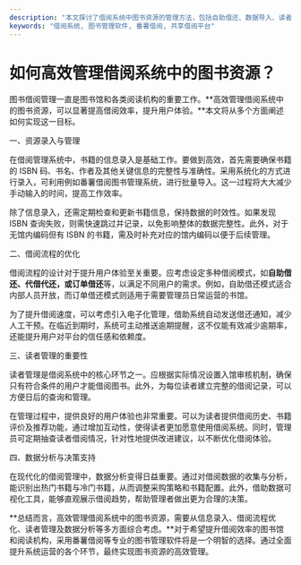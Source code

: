 ```yaml
---
description: "本文探讨了借阅系统中图书资源的管理方法，包括自助借还、数据导入、读者管理等关键环节，帮助用户提升借阅效率。"
keywords: "借阅系统, 图书管理软件, 番薯借阅, 共享借阅平台"
---
```

# 如何高效管理借阅系统中的图书资源？

图书借阅管理一直是图书馆和各类阅读机构的重要工作。**高效管理借阅系统中的图书资源，可以显著提高借阅效率，提升用户体验。**本文将从多个方面阐述如何实现这一目标。

一、资源录入与管理

在借阅管理系统中，书籍的信息录入是基础工作。要做到高效，首先需要确保书籍的 ISBN 码、书名、作者及其他关键信息的完整性与准确性。采用系统化的方式进行录入，可利用例如番薯借阅图书管理系统，进行批量导入。这一过程将大大减少手动输入的时间，提高工作效率。

除了信息录入，还需定期检查和更新书籍信息，保持数据的时效性。如果发现 ISBN 查询失败，则需快速跳过并记录，以免影响整体的数据完整性。此外，对于无馆内编码但有 ISBN 的书籍，需及时补充对应的馆内编码以便于后续管理。

二、借阅流程的优化

借阅流程的设计对于提升用户体验至关重要。应考虑设定多种借阅模式，如**自助借还、代借代还，或订单借还**等，以满足不同用户的需求。例如，自助借还模式适合内部人员开放，而订单借还模式则适用于需要管理员日常运营的书馆。

为了提升借阅速度，可以考虑引入电子化管理，借助系统自动发送借还通知，减少人工干预。在临近到期时，系统可主动推送逾期提醒，这不仅能有效减少逾期率，还能提升用户对平台的信任感和依赖度。

三、读者管理的重要性

读者管理是借阅系统中的核心环节之一。应根据实际情况设置入馆审核机制，确保只有符合条件的用户才能借阅图书。此外，为每位读者建立完整的借阅记录，可以方便日后的查询和管理。

在管理过程中，提供良好的用户体验也非常重要。可以为读者提供借阅历史、书籍评价及推荐功能，通过增加互动性，使得读者更加愿意使用借阅系统。同时，管理员可定期抽查读者借阅情况，针对性地提供改进建议，以不断优化借阅体验。

四、数据分析与决策支持

在现代化的借阅管理中，数据分析变得日益重要。通过对借阅数据的收集与分析，能识别出热门书籍与冷门书籍，从而调整采购策略和书籍配置。此外，借助数据可视化工具，能够直观展示借阅趋势，帮助管理者做出更为合理的决策。

**总结而言，高效管理借阅系统中的图书资源，需要从信息录入、借阅流程优化、读者管理及数据分析等多方面综合考虑。**对于希望提升借阅效率的图书馆和阅读机构，采用番薯借阅等专业的图书管理软件将是一个明智的选择。通过全面提升系统运营的各个环节，最终实现图书资源的高效管理。
